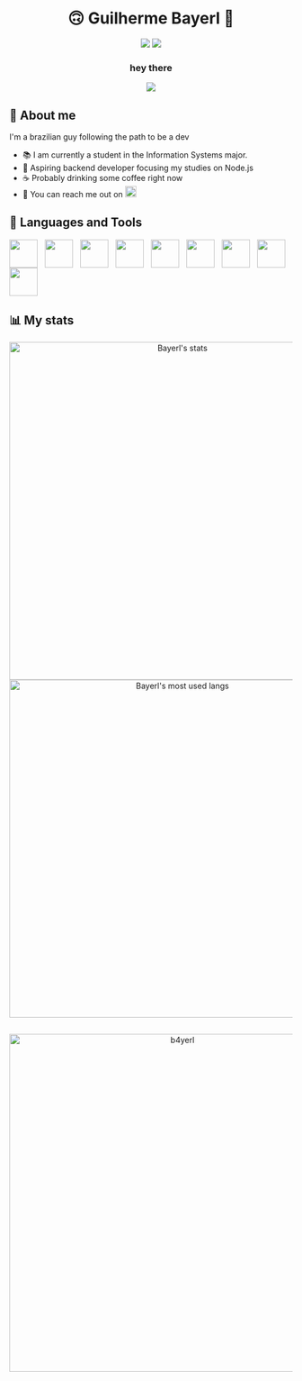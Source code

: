 <div align="center">
<h1>🙃 Guilherme Bayerl 🙂</h1>
 <a target="_blank" href="https://twitter.com/b4yerl_"><img src="https://img.shields.io/badge/Twitter-1DA1F2?style=for-the-badge&logo=twitter&logoColor=white"></a>
  <a target="_blank" href="https://www.linkedin.com/in/b4yerl"><img src="https://img.shields.io/badge/LinkedIn-0077B5?style=for-the-badge&logo=linkedin&logoColor=white"></a>
 <h3>hey there</h3>
 <img src="https://images.wallpapersden.com/image/download/alone-cyberpunk-boy-in-city_a25mbG6UmZqaraWkpJRnamtlrWZlbWU.jpg">
</div>

## 🤘 About me

I'm a brazilian guy following the path to be a dev

- 📚 I am currently a student in the Information Systems major.
- 👀 Aspiring backend developer focusing my studies on Node.js
- ☕ Probably drinking some coffee right now
- 👾 You can reach me out on     <a target="_blank" href="https://www.linkedin.com/in/b4yerl"><img height=20px src="https://img.shields.io/badge/LinkedIn-0077B5?style=shield&logo=linkedin&logoColor=white"></a>

## 🔧 Languages and Tools

<div align="center">
            <img align="left" height=50px style="padding-right:10px;" src="https://cdn.jsdelivr.net/gh/devicons/devicon/icons/javascript/javascript-original.svg" />
            <img align="left" height=50px style="padding-right:10px;" src="https://cdn.jsdelivr.net/gh/devicons/devicon/icons/nodejs/nodejs-original.svg" />
            <img align="left" height=50px style="padding-right:10px;" src="https://cdn.jsdelivr.net/gh/devicons/devicon/icons/express/express-original.svg" />
            <img align="left" height=50px style="padding-right:10px;" src="https://cdn.jsdelivr.net/gh/devicons/devicon/icons/typescript/typescript-original.svg" />
            <img align="left" height=50px style="padding-right:10px;" src="https://cdn.jsdelivr.net/gh/devicons/devicon/icons/nestjs/nestjs-plain.svg" />
            <img align="left" height=50px style="padding-right:10px;" src="https://cdn.jsdelivr.net/gh/devicons/devicon/icons/csharp/csharp-original.svg" />
            <img align="left" height=50px style="padding-right:10px;" src="https://cdn.jsdelivr.net/gh/devicons/devicon/icons/mongodb/mongodb-original.svg" />
            <img align="left" height=50px style="padding-right:10px;" src="https://cdn.jsdelivr.net/gh/devicons/devicon/icons/mysql/mysql-original.svg" />
            <img align="left" height=50px style="padding-right:10px;" src="https://cdn.jsdelivr.net/gh/devicons/devicon/icons/git/git-original.svg" />
            <img height=50px style="padding-right:10px;" />
<br />
</div>

##

 ## 📊 My stats

<div align="center">
 
  <img width="600px" src="https://github-readme-stats.vercel.app/api?username=b4yerl&count_private=true&show_icons=true&theme=synthwave&hide=stars&include_all_commits=true" alt="Bayerl's stats">
  <img width="600px" src="https://github-readme-stats.vercel.app/api/top-langs/?username=b4yerl&layout=compact&theme=synthwave&hide=tsql,html,css" alt="Bayerl's most used langs">
</div>

##
  

<p align="center"><img  width="600px" src="https://github-readme-streak-stats.herokuapp.com/?user=b4yerl&theme=synthwave" alt="b4yerl" /></p>

